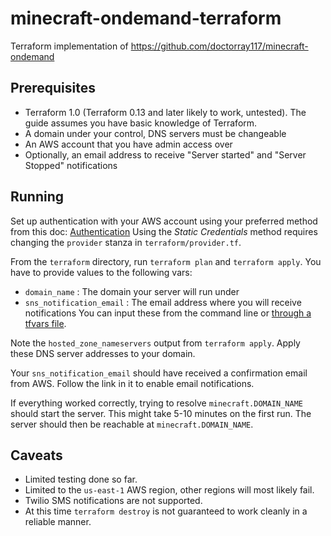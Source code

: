 # minecraft-ondemand-terraform

Terraform implementation of https://github.com/doctorray117/minecraft-ondemand 

## Prerequisites
* Terraform 1.0 (Terraform 0.13 and later likely to work, untested). The guide assumes you have basic knowledge of Terraform.
* A domain under your control, DNS servers must be changeable
* An AWS account that you have admin access over
* Optionally, an email address to receive "Server started" and "Server Stopped" notifications

## Running

Set up authentication with your AWS account using your preferred method from this doc: [Authentication](https://registry.terraform.io/providers/hashicorp/aws/latest/docs#authentication) Using the *Static Credentials* method requires changing the `provider` stanza in `terraform/provider.tf`.

From the `terraform` directory, run `terraform plan` and `terraform apply`. You have to provide values to the following vars:
* `domain_name` : The domain your server will run under
* `sns_notification_email` : The email address where you will receive notifications
You can input these from the command line or [through a tfvars file](https://www.terraform.io/docs/language/values/variables.html#variable-definitions-tfvars-files).

Note the `hosted_zone_nameservers` output from `terraform apply`. Apply these DNS server addresses to your domain.

Your `sns_notification_email` should have received a confirmation email from AWS. Follow the link in it to enable email notifications.

If everything worked correctly, trying to resolve `minecraft.DOMAIN_NAME` should start the server. This might take 5-10 minutes on the first run. The server should then be reachable at `minecraft.DOMAIN_NAME`.

## Caveats

* Limited testing done so far.
* Limited to the `us-east-1` AWS region, other regions will most likely fail.
* Twilio SMS notifications are not supported.
* At this time `terraform destroy` is not guaranteed to work cleanly in a reliable manner.